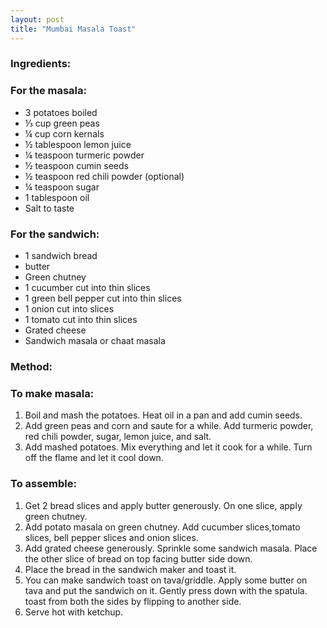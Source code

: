 ```yaml
---
layout: post
title: "Mumbai Masala Toast"
---
```




### Ingredients:
### For the masala:
* 3 potatoes boiled
* ⅓ cup green peas
* ¼ cup corn kernals
* ½ tablespoon lemon juice
* ¼ teaspoon turmeric powder
* ½ teaspoon cumin seeds
* ½ teaspoon red chili powder (optional)
* ¼ teaspoon sugar
* 1 tablespoon oil
* Salt to taste

### For the sandwich:
* 1 sandwich bread
* butter
* Green chutney
* 1 cucumber cut into thin slices
* 1 green bell pepper cut into thin slices
* 1 onion cut into slices
* 1 tomato cut into thin slices
* Grated cheese
* Sandwich masala or chaat masala

### Method:
### To make masala:
1. Boil and mash the potatoes. Heat oil in a pan and add cumin seeds.
2. Add green peas and corn and saute for a while. Add turmeric powder, red chili powder, sugar, lemon juice, and salt.
3. Add mashed potatoes. Mix everything and let it cook for a while. Turn off the flame and let it cool down. 

### To assemble:
1. Get 2 bread slices and apply butter generously. On one slice, apply green chutney. 
2. Add potato masala on green chutney. Add cucumber slices,tomato slices, bell pepper slices and onion slices. 
3. Add grated cheese generously. Sprinkle some sandwich masala. Place the other slice of bread on top facing butter side down. 
4. Place the bread in the sandwich maker and toast it. 
5. You can make sandwich toast on tava/griddle. Apply some butter on tava and put the sandwich on it. Gently press down with the spatula. toast from both the sides by flipping to another side. 
6. Serve hot with ketchup.